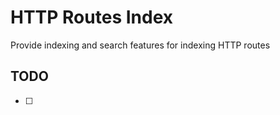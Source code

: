 HTTP Routes Index
=================
Provide indexing and search features for indexing HTTP routes


TODO
----
- [ ] 
